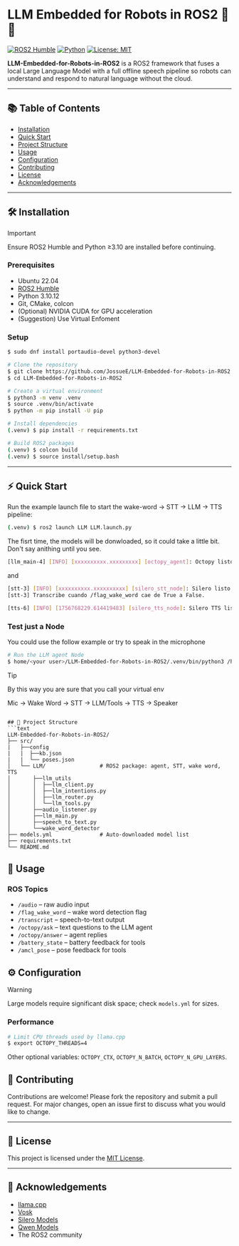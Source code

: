 # LLM Embedded for Robots in ROS2 🤖🦾

[![ROS2 Humble](https://img.shields.io/badge/ROS2-Humble-blue.svg)](https://docs.ros.org/en/humble/)
[![Python](https://img.shields.io/badge/Python-3.10+-yellow.svg)](https://www.python.org/)
[![License: MIT](https://img.shields.io/badge/License-MIT-green.svg)](LICENSE)


**LLM-Embedded-for-Robots-in-ROS2** is a ROS2 framework that fuses a local Large Language Model with a full offline speech pipeline so robots can understand and respond to natural language without the cloud.

---

## 📚 Table of Contents
- [Installation](#installation)
- [Quick Start](#quick-start)
- [Project Structure](#project-structure)
- [Usage](#usage)
- [Configuration](#configuration)
- [Contributing](#contributing) 
- [License](#license)
- [Acknowledgements](#acknowledgements)

---

## 🛠️ Installation
> [!IMPORTANT]
> Ensure ROS2 Humble and Python ≥3.10 are installed before continuing.

### Prerequisites
- Ubuntu 22.04
- [ROS2 Humble](https://docs.ros.org/en/humble/Installation.html)
- Python 3.10.12 
- Git, CMake, colcon
- (Optional) NVIDIA CUDA for GPU acceleration
- (Suggestion) Use Virtual Enfoment


### Setup
```bash
$ sudo dnf install portaudio-devel python3-devel
```

```bash
# Clone the repository
$ git clone https://github.com/JossueE/LLM-Embedded-for-Robots-in-ROS2.git
$ cd LLM-Embedded-for-Robots-in-ROS2
```
```bash
# Create a virtual environment
$ python3 -m venv .venv
$ source .venv/bin/activate
$ python -m pip install -U pip
```
```bash
# Install dependencies
(.venv) $ pip install -r requirements.txt
```
```bash
# Build ROS2 packages
(.venv) $ colcon build
(.venv) $ source install/setup.bash
```
---

## ⚡ Quick Start
Run the example launch file to start the wake-word → STT → LLM → TTS pipeline:
```bash
(.venv) $ ros2 launch LLM LLM.launch.py
```
The fisrt time, the models will be donwloaded, so it could take a little bit. Don't say anithing until you see.
```bash
[llm_main-4] [INFO] [xxxxxxxxxx.xxxxxxxxx] [octopy_agent]: Octopy listo ✅  Publica en /transcript
```
and
```bash
[stt-3] [INFO] [xxxxxxxxxx.xxxxxxxxxx] [silero_stt_node]: Silero listo 🔊 SR=16000ch=1 device=cpu lang=es
[stt-3] Transcribe cuando /flag_wake_word cae de True a False.

[tts-6] [INFO] [1756768229.614419483] [silero_tts_node]: Silero TTS listo 🔊 rate=24000 device=cpu lang=es speaker=v3_es
```

### Test just a Node
You could use the follow example or try to speak in the microphone
```bash
# Run the LLM agent Node
$ home/<your user>/LLM-Embedded-for-Robots-in-ROS2/.venv/bin/python3 /home/<your user>/LLM-Embedded-for-Robots-in-ROS2/install/LLM/lib/LLM/llm_main
```
> [!TIP]
> By this way you are sure that you call your virtual env

Mic → Wake Word → STT → LLM/Tools → TTS → Speaker
```

## 📂 Project Structure
```text
LLM-Embedded-for-Robots-in-ROS2/
├── src/
|   ├──config
|   |  ├──kb.json
|   |  └── poses.json
│   └── LLM/                 # ROS2 package: agent, STT, wake word, TTS
│       ├──llm_utils
│       │  ├──llm_client.py 
│       │  ├──llm_intentions.py 
│       │  ├──llm_router.py 
│       │  └──llm_tools.py 
│       ├──audio_listener.py 
│       ├──llm_main.py 
│       ├──speech_to_text.py 
│       └──wake_word_detector
├── models.yml               # Auto-downloaded model list
├── requirements.txt
└── README.md
```
## 🧪 Usage
### ROS Topics
- `/audio` – raw audio input
- `/flag_wake_word` – wake word detection flag
- `/transcript` – speech-to-text output
- `/octopy/ask` – text questions to the LLM agent
- `/octopy/answer` – agent replies
- `/battery_state` – battery feedback for tools
- `/amcl_pose` – pose feedback for tools

## ⚙️ Configuration
> [!WARNING]
> Large models require significant disk space; check `models.yml` for sizes.

### Performance
```bash
# Limit CPU threads used by llama.cpp
$ export OCTOPY_THREADS=4
```
Other optional variables: `OCTOPY_CTX`, `OCTOPY_N_BATCH`, `OCTOPY_N_GPU_LAYERS`.

## 🤝 Contributing
Contributions are welcome! Please fork the repository and submit a pull request. For major changes, open an issue first to discuss what you would like to change.

---

## 📄 License   
This project is licensed under the [MIT License](LICENSE).

---

## 🙏 Acknowledgements
- [llama.cpp](https://github.com/ggerganov/llama.cpp)
- [Vosk](https://alphacephei.com/vosk/)
- [Silero Models](https://github.com/snakers4/silero-models)
- [Qwen Models](https://huggingface.co/Qwen)
- The ROS2 community